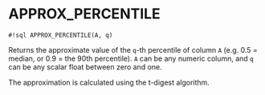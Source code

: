 # APPROX_PERCENTILE

`#!sql APPROX_PERCENTILE(A, q)`

Returns the approximate value of the `q`-th percentile of column `A` (e.g.
0.5 = median, or 0.9 = the 90th percentile). `A` can be any numeric column,
and `q` can be any scalar float between zero and one.

The approximation is calculated using the t-digest algorithm.
